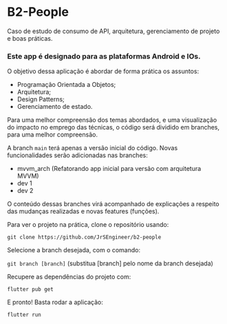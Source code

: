 # B2-People
Caso de estudo de consumo de API, arquitetura, gerenciamento de projeto e boas práticas.

### Este app é designado para as plataformas Android e IOs.

O objetivo dessa aplicação é abordar de forma prática os assuntos:

- Programação Orientada a Objetos;
- Arquitetura;
- Design Patterns;
- Gerenciamento de estado.

Para uma melhor compreensão dos temas abordados, e uma visualização do impacto no emprego das técnicas, o código será dividido em branches, para uma melhor compreensão.

A branch `main` terá apenas a versão inicial do código. Novas funcionalidades serão adicionadas nas branches:

- mvvm_arch (Refatorando app inicial para versão com arquitetura MVVM)
- dev 1
- dev 2

O conteúdo dessas branches virá acompanhado de explicações a respeito das mudanças realizadas e novas features (funções).

Para ver o projeto na prática, clone o repositório usando:

`git clone https://github.com/JrSEngineer/b2-people`

Selecione a branch desejada, com o comando:

`git branch [branch]` (substitua [branch] pelo nome da branch desejada)

Recupere as dependências do projeto com:

`flutter pub get`

E pronto! Basta rodar a aplicação:

`flutter run`

